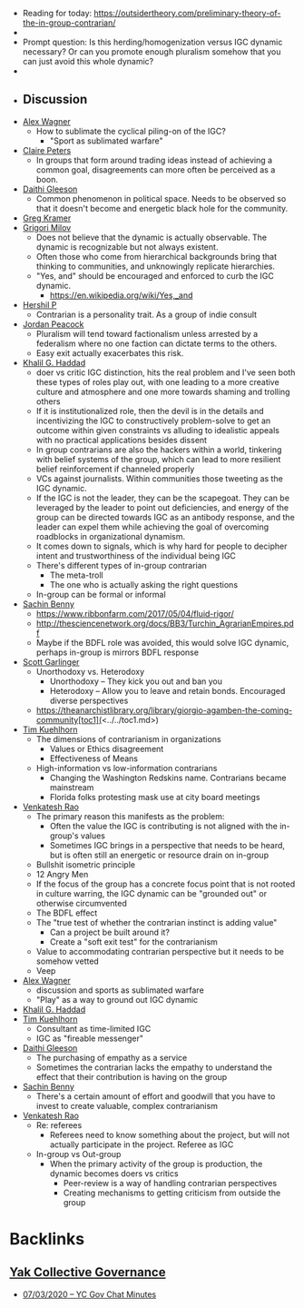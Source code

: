 - Reading for today: https://outsidertheory.com/preliminary-theory-of-the-in-group-contrarian/
- 
- Prompt question: Is this herding/homogenization versus IGC dynamic necessary? Or can you promote enough pluralism somehow that you can just avoid this whole dynamic?
- 
- ## Discussion
- [Alex Wagner](<../../Alex Wagner.md>)
    - How to sublimate the cyclical piling-on of the IGC?
        - "Sport as sublimated warfare"
- [Claire Peters](<../../Claire Peters.md>)
    - In groups that form around trading ideas instead of achieving a common goal, disagreements can more often be perceived as a boon.
- [Daithi Gleeson](<../../Daithi Gleeson.md>)
    - Common phenomenon in political space. Needs to be observed so that it doesn't become and energetic black hole for the community.
- [Greg Kramer](<../../Greg Kramer.md>)
- [Grigori Milov](<../../Grigori Milov.md>)
    - Does not believe that the dynamic is actually observable. The dynamic is recognizable but not always existent.
    - Often those who come from hierarchical backgrounds bring that thinking to communities, and unknowingly replicate hierarchies.
    - "Yes, and" should be encouraged and enforced to curb the IGC dynamic.
        - https://en.wikipedia.org/wiki/Yes,_and
- [Hershil P ](<../../Hershil P .md>)
    - Contrarian is a personality trait. As a group of indie consult
- [Jordan Peacock](<../../Jordan Peacock.md>)
    - Pluralism will tend toward factionalism unless arrested by a federalism where no one faction can dictate terms to the others.
    - Easy exit actually exacerbates this risk.
- [Khalil G. Haddad](<../../Khalil G. Haddad.md>)
    - doer vs critic IGC distinction, hits the real problem and I've seen both these types of roles play out, with one leading to a more creative culture and atmosphere and one more towards shaming and trolling others
    - If it is institutionalized role, then the devil is in the details and incentivizing the IGC to constructively problem-solve to get an outcome within given constraints vs alluding to idealistic appeals with no practical applications besides dissent
    - In group contrarians are also the hackers within a world, tinkering with belief systems of the group, which can lead to more resilient belief reinforcement if channeled properly
    - VCs against journalists. Within communities those tweeting as the IGC dynamic.
    - If the IGC is not the leader, they can be the scapegoat. They can be leveraged by the leader to point out deficiencies, and energy of the group can be directed towards IGC as an antibody response, and the leader can expel them while achieving the goal of overcoming roadblocks in organizational dynamism.
    - It comes down to signals, which is why hard for people to decipher intent and trustworthiness of the individual being IGC
    - There's different types of in-group contrarian
        - The meta-troll
        - The one who is actually asking the right questions 
    - In-group can be formal or informal
- [Sachin Benny](<../../Sachin Benny.md>)
    - https://www.ribbonfarm.com/2017/05/04/fluid-rigor/
    - http://thesciencenetwork.org/docs/BB3/Turchin_AgrarianEmpires.pdf
    - Maybe if the BDFL role was avoided, this would solve IGC dynamic, perhaps in-group is mirrors BDFL response
- [Scott Garlinger](<../../Scott Garlinger.md>)
    - Unorthodoxy vs. Heterodoxy
        - Unorthodoxy – They kick you out and ban you
        - Heterodoxy – Allow you to leave and retain bonds. Encouraged diverse perspectives
    - https://theanarchistlibrary.org/library/giorgio-agamben-the-coming-community[toc1](<../../toc1.md>)
- [Tim Kuehlhorn](<../../Tim Kuehlhorn.md>)
    - The dimensions of contrarianism in organizations
        - Values or Ethics disagreement
        - Effectiveness of Means
    - High-information vs low-information contrarians
        - Changing the Washington Redskins name. Contrarians became mainstream
        - Florida folks protesting mask use at city board meetings
- [Venkatesh Rao](<../../Venkatesh Rao.md>)
    - The primary reason this manifests as the problem:
        - Often the value the IGC is contributing is not aligned with the in-group's values
        - Sometimes IGC brings in a perspective that needs to be heard, but is often still an energetic or resource drain on in-group
    - Bullshit isometric principle
    - 12 Angry Men
    - If the focus of the group has a concrete focus point that is not rooted in culture warring, the IGC dynamic can be "grounded out" or otherwise circumvented
    - The BDFL effect
    - The "true test of whether the contrarian instinct is adding value"
        - Can a project be built around it?
        - Create a "soft exit test" for the contrarianism
    - Value to accommodating contrarian perspective but it needs to be somehow vetted
    - Veep
- [Alex Wagner](<../../Alex Wagner.md>)
    - discussion and sports as sublimated warfare
    - "Play" as a way to ground out IGC dynamic
- [Khalil G. Haddad](<../../Khalil G. Haddad.md>)
- [Tim Kuehlhorn](<../../Tim Kuehlhorn.md>)
    - Consultant as time-limited IGC
    - IGC as "fireable messenger"
- [Daithi Gleeson](<../../Daithi Gleeson.md>)
    - The purchasing of empathy as a service
    - Sometimes the contrarian lacks the empathy to understand the effect that their contribution is having on the group
- [Sachin Benny](<../../Sachin Benny.md>)
    - There's a certain amount of effort and goodwill that you have to invest to create valuable, complex contrarianism
- [Venkatesh Rao](<../../Venkatesh Rao.md>)
    - Re: referees
        - Referees need to know something about the project, but will not actually participate in the project. Referee as IGC
    - In-group vs Out-group
        - When the primary activity of the group is production, the dynamic becomes doers vs critics
            - Peer-review is a way of handling contrarian perspectives
            - Creating mechanisms to getting criticism from outside the group

# Backlinks
## [Yak Collective Governance](<Yak Collective Governance.md>)
- [07/03/2020 – YC Gov Chat Minutes](<../../07/03/2020 – YC Gov Chat Minutes.md>)

